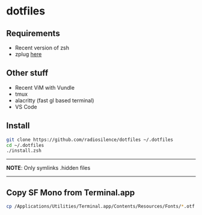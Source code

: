 # dotfiles

## Requirements

- Recent version of zsh
- zplug [here](https://github.com/zplug/zplug)

## Other stuff

- Recent ViM with Vundle
- tmux
- alacritty (fast gl based terminal)
- VS Code

## Install

```zsh
git clone https://github.com/radiosilence/dotfiles ~/.dotfiles
cd ~/.dotfiles
./install.zsh
```

---
**NOTE**: Only symlinks .hidden files

---

## Copy SF Mono from Terminal.app

```zsh
cp /Applications/Utilities/Terminal.app/Contents/Resources/Fonts/*.otf ~/Library/Fonts/
```
